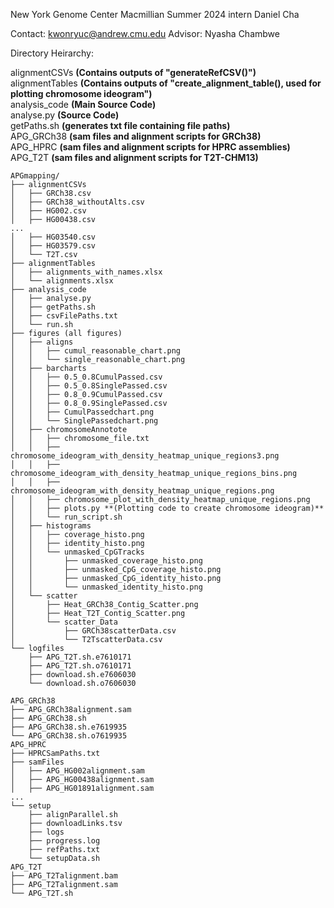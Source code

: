 New York Genome Center Macmillian Summer 2024 intern Daniel Cha

Contact: kwonryuc@andrew.cmu.edu
Advisor: Nyasha Chambwe

Directory Heirarchy:

alignmentCSVs **(Contains outputs of "generateRefCSV()")** <br>
alignmentTables **(Contains outputs of "create_alignment_table(), used for plotting chromosome ideogram")** <br>
analysis_code **(Main Source Code)** <br>
analyse.py **(Source Code)** <br>
getPaths.sh **(generates txt file containing file paths)** <br>
APG_GRCh38 **(sam files and alignment scripts for GRCh38)** <br>
APG_HPRC **(sam files and alignment scripts for HPRC assemblies)** <br>
APG_T2T **(sam files and alignment scripts for T2T-CHM13)** <br>
```
APGmapping/
├── alignmentCSVs 
│   ├── GRCh38.csv
│   ├── GRCh38_withoutAlts.csv
│   ├── HG002.csv
│   ├── HG00438.csv
...
│   ├── HG03540.csv
│   ├── HG03579.csv
│   └── T2T.csv
├── alignmentTables
│   ├── alignments_with_names.xlsx
│   └── alignments.xlsx
├── analysis_code 
│   ├── analyse.py
│   ├── getPaths.sh
│   ├── csvFilePaths.txt
│   └── run.sh 
├── figures (all figures)
│   ├── aligns
│   │   ├── cumul_reasonable_chart.png
│   │   └── single_reasonable_chart.png
│   ├── barcharts
│   │   ├── 0.5_0.8CumulPassed.csv
│   │   ├── 0.5_0.8SinglePassed.csv
│   │   ├── 0.8_0.9CumulPassed.csv
│   │   ├── 0.8_0.9SinglePassed.csv
│   │   ├── CumulPassedchart.png
│   │   └── SinglePassedchart.png
│   ├── chromosomeAnnotote
│   │   ├── chromosome_file.txt
│   │   ├── chromosome_ideogram_with_density_heatmap_unique_regions3.png
│   │   ├── chromosome_ideogram_with_density_heatmap_unique_regions_bins.png
│   │   ├── chromosome_ideogram_with_density_heatmap_unique_regions.png
│   │   ├── chromosome_plot_with_density_heatmap_unique_regions.png
│   │   ├── plots.py **(Plotting code to create chromosome ideogram)**
│   │   └── run_script.sh
│   ├── histograms
│   │   ├── coverage_histo.png
│   │   ├── identity_histo.png
│   │   └── unmasked_CpGTracks
│   │       ├── unmasked_coverage_histo.png
│   │       ├── unmasked_CpG_coverage_histo.png
│   │       ├── unmasked_CpG_identity_histo.png
│   │       └── unmasked_identity_histo.png
│   └── scatter
│       ├── Heat_GRCh38_Contig_Scatter.png
│       ├── Heat_T2T_Contig_Scatter.png
│       └── scatter_Data
│           ├── GRCh38scatterData.csv
│           └── T2TscatterData.csv
└── logfiles
    ├── APG_T2T.sh.e7610171
    ├── APG_T2T.sh.o7610171
    ├── download.sh.e7606030
    └── download.sh.o7606030

APG_GRCh38
├── APG_GRCh38alignment.sam
├── APG_GRCh38.sh
├── APG_GRCh38.sh.e7619935
└── APG_GRCh38.sh.o7619935
APG_HPRC
├── HPRCSamPaths.txt
├── samFiles
│   ├── APG_HG002alignment.sam
│   ├── APG_HG00438alignment.sam
│   ├── APG_HG01891alignment.sam
...
└── setup
    ├── alignParallel.sh
    ├── downloadLinks.tsv
    ├── logs
    ├── progress.log
    ├── refPaths.txt
    └── setupData.sh
APG_T2T
├── APG_T2Talignment.bam
├── APG_T2Talignment.sam
└── APG_T2T.sh
```
